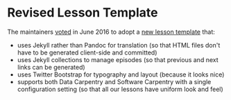 # Revised Lesson Template

The maintainers [voted](https://github.com/swcarpentry/lesson-template/issues/304) in June 2016
to adopt a [new lesson template](https://github.com/gvwilson/new-lesson-example/) that:

*   uses Jekyll rather than Pandoc for translation
    (so that HTML files don't have to be generated client-side and committed)
*   uses Jekyll collections to manage episodes
    (so that previous and next links can be generated)
*   uses Twitter Bootstrap for typography and layout
    (because it looks nice)
*   supports both Data Carpentry and Software Carpentry with a single configuration setting
    (so that all our lessons have uniform look and feel)
